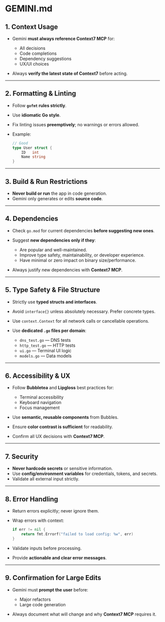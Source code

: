# GEMINI.md

## 1. Context Usage

* Gemini **must always reference Context7 MCP** for:

  * All decisions
  * Code completions
  * Dependency suggestions
  * UX/UI choices
* Always **verify the latest state of Context7** before acting.

---

## 2. Formatting & Linting

* Follow **`gofmt` rules strictly**.
* Use **idiomatic Go style**.
* Fix linting issues **preemptively**; no warnings or errors allowed.
* Example:

  ```go
  // Good
  type User struct {
      ID   int
      Name string
  }
  ```

---

## 3. Build & Run Restrictions

* **Never build or run** the app in code generation.
* Gemini only generates or edits **source code**.

---

## 4. Dependencies

* Check `go.mod` for current dependencies **before suggesting new ones**.
* Suggest **new dependencies only if they**:

  * Are popular and well-maintained.
  * Improve type safety, maintainability, or developer experience.
  * Have minimal or zero impact on binary size/performance.
* Always justify new dependencies with **Context7 MCP**.

---

## 5. Type Safety & File Structure

* Strictly use **typed structs and interfaces**.
* Avoid `interface{}` unless absolutely necessary. Prefer concrete types.
* Use `context.Context` for all network calls or cancellable operations.
* Use **dedicated `.go` files per domain**:

  * `dns_test.go` — DNS tests
  * `http_test.go` — HTTP tests
  * `ui.go` — Terminal UI logic
  * `models.go` — Data models

---

## 6. Accessibility & UX

* Follow **Bubbletea** and **Lipgloss** best practices for:

  * Terminal accessibility
  * Keyboard navigation
  * Focus management
* Use **semantic, reusable components** from Bubbles.
* Ensure **color contrast is sufficient** for readability.
* Confirm all UX decisions with **Context7 MCP**.

---

## 7. Security

* **Never hardcode secrets** or sensitive information.
* Use **config/environment variables** for credentials, tokens, and secrets.
* Validate all external input strictly.

---

## 8. Error Handling

* Return errors explicitly; never ignore them.
* Wrap errors with context:

  ```go
  if err != nil {
      return fmt.Errorf("failed to load config: %w", err)
  }
  ```
* Validate inputs before processing.
* Provide **actionable and clear error messages**.

---

## 9. Confirmation for Large Edits

* Gemini must **prompt the user** before:

  * Major refactors
  * Large code generation
* Always document what will change and why **Context7 MCP** requires it.
